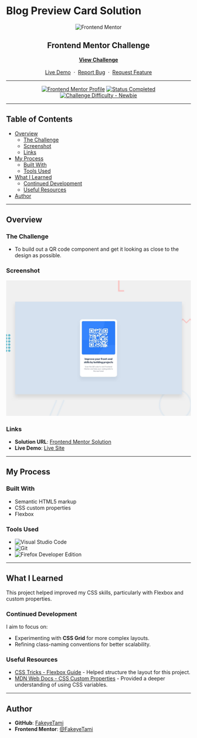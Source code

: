 # Blog Preview Card Solution

<div align="center">

  <img src="https://www.frontendmentor.io/static/images/logo-mobile.svg" alt="Frontend Mentor" width="80">

  <h2>Frontend Mentor Challenge</h2>
  <p>
    <a href="https://www.frontendmentor.io/challenges/qr-code-component-iux_sIO_H" target="_blank"><strong>View Challenge</strong></a>
    <br />
    <br />
    <a href="https://fakeyet.github.io/Qr-Code-Component/" target="_blank">Live Demo</a>
    &nbsp;·&nbsp;
    <a href="https://github.com/Fakeyet/Qr-Code-Component/issues" target="_blank">Report Bug</a>
    &nbsp;·&nbsp;
    <a href="https://github.com/Fakeyet/Qr-Code-Component/issues" target="_blank">Request Feature</a>
  </p>
</div>

---

<div align="center">

[![Frontend Mentor Profile](https://img.shields.io/badge/Profile-FakeyeTami-eee?style=for-the-badge&logo=frontendmentor)](https://www.frontendmentor.io/profile/FakeyeTami)
[![Status Completed](https://img.shields.io/badge/Status-Completed-brightgreen?style=for-the-badge)](#)
[![Challenge Difficulty - Newbie](https://img.shields.io/badge/Difficulty-Newbie-61BECD?style=for-the-badge&logo=frontendmentor)](https://www.frontendmentor.io/challenges?difficulties=1)

</div>

---

## Table of Contents

- [Overview](#overview)
  - [The Challenge](#the-challenge)
  - [Screenshot](#screenshot)
  - [Links](#links)
- [My Process](#my-process)
  - [Built With](#built-with)
  - [Tools Used](#tools-used)
- [What I Learned](#what-i-learned)
  - [Continued Development](#continued-development)
  - [Useful Resources](#useful-resources)
- [Author](#author)

---

## Overview

### The Challenge

- To build out a QR code component and get it looking as close to the design as possible.

### Screenshot

<div align="center">
  <img src="./assets/images/preview.jpg" alt="Qr Code Component Solution Screenshot">
</div>

### Links

- **Solution URL**: [Frontend Mentor Solution](https://www.frontendmentor.io/solutions/blog-preview-card-IMgMJSq9L2)
- **Live Demo**: [Live Site](https://fakeyet.github.io/Qr-Code-Component/)

---

## My Process

### Built With

- Semantic HTML5 markup
- CSS custom properties
- Flexbox

### Tools Used

- ![Visual Studio Code](https://img.shields.io/badge/Visual%20Studio%20Code-0078D7.svg?style=for-the-badge&logo=visual-studio-code&logoColor=white)
- ![Git](https://img.shields.io/badge/git-%23F05033.svg?style=for-the-badge&logo=git&logoColor=white)
- ![Firefox Developer Edition](https://img.shields.io/badge/Firefox%20Developer%20Edition-%23FF7139?style=for-the-badge&logo=firefox&logoColor=white)

---

## What I Learned

This project helped improved my CSS skills, particularly with Flexbox and custom properties.

### Continued Development

I aim to focus on:

- Experimenting with **CSS Grid** for more complex layouts.
- Refining class-naming conventions for better scalability.

### Useful Resources

- [CSS Tricks - Flexbox Guide](https://css-tricks.com/snippets/css/a-guide-to-flexbox/) - Helped structure the layout for this project.
- [MDN Web Docs - CSS Custom Properties](https://developer.mozilla.org/en-US/docs/Web/CSS/--*) - Provided a deeper understanding of using CSS variables.

---

## Author

- **GitHub**: [FakeyeTami](https://github.com/FakeyeTami)
- **Frontend Mentor**: [@FakeyeTami](https://www.frontendmentor.io/profile/FakeyeTami)
